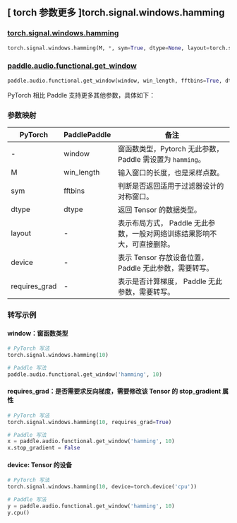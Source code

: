 ## [ torch 参数更多 ]torch.signal.windows.hamming
### [torch.signal.windows.hamming](https://pytorch.org/docs/stable/generated/torch.signal.windows.hamming.html)

```python
torch.signal.windows.hamming(M, *, sym=True, dtype=None, layout=torch.strided, device=None, requires_grad=False)
```

### [paddle.audio.functional.get_window](https://www.paddlepaddle.org.cn/documentation/docs/zh/2.6/api/paddle/audio/functional/get_window_cn.html#get-window)

```python
paddle.audio.functional.get_window(window, win_length, fftbins=True, dtype='float64')
```

PyTorch 相比 Paddle 支持更多其他参数，具体如下：
### 参数映射

| PyTorch       | PaddlePaddle | 备注                                                   |
| ------------- | ------------ | ------------------------------------------------------ |
| - | window |  窗函数类型，Pytorch 无此参数，Paddle 需设置为 `hamming`。 |
| M  | win_length            | 输入窗口的长度，也是采样点数。 |
| sym        | fftbins       | 判断是否返回适用于过滤器设计的对称窗口。  |
| dtype        | dtype | 返回 Tensor 的数据类型。 |
| layout | -   | 表示布局方式， Paddle 无此参数，一般对网络训练结果影响不大，可直接删除。 |
| device | -   | 表示 Tensor 存放设备位置，Paddle 无此参数，需要转写。 |
| requires_grad | - | 表示是否计算梯度， Paddle 无此参数，需要转写。 |

### 转写示例

#### window：窗函数类型
```python
# PyTorch 写法
torch.signal.windows.hamming(10)

# Paddle 写法
paddle.audio.functional.get_window('hamming', 10)
```

#### requires_grad：是否需要求反向梯度，需要修改该 Tensor 的 stop_gradient 属性
```python
# PyTorch 写法
torch.signal.windows.hamming(10, requires_grad=True)

# Paddle 写法
x = paddle.audio.functional.get_window('hamming', 10)
x.stop_gradient = False
```

#### device: Tensor 的设备
```python
# PyTorch 写法
torch.signal.windows.hamming(10, device=torch.device('cpu'))

# Paddle 写法
y = paddle.audio.functional.get_window('hamming', 10)
y.cpu()
```

